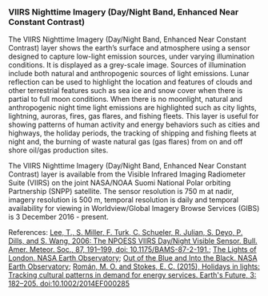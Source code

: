 ### VIIRS Nighttime Imagery (Day/Night Band, Enhanced Near Constant Contrast)

The VIIRS Nighttime Imagery (Day/Night Band, Enhanced Near Constant Contrast) layer shows the earth’s surface and atmosphere using a sensor designed to capture low-light emission sources, under varying illumination conditions. It is displayed as a grey-scale image. Sources of illumination include both natural and anthropogenic sources of light emissions. Lunar reflection can be used to highlight the location and features of clouds and other terrestrial features such as sea ice and snow cover when there is partial to full moon conditions. When there is no moonlight, natural and anthropogenic night time light emissions are highlighted such as city lights, lightning, auroras, fires, gas flares, and fishing fleets. This layer is useful for showing patterns of human activity and energy behaviors such as cities and highways, the holiday periods, the tracking of shipping and fishing fleets at night and, the burning of waste natural gas (gas flares) from on and off shore oil/gas production sites.

The VIIRS Nighttime Imagery (Day/Night Band, Enhanced Near Constant Contrast) layer is available from the Visible Infrared Imaging Radiometer Suite (VIIRS) on the joint NASA/NOAA Suomi National Polar orbiting Partnership (SNPP) satellite. The sensor resolution is 750 m at nadir, imagery resolution is 500 m, temporal resolution is daily and temporal availability for viewing in Worldview/Global Imagery Browse Services (GIBS) is 3 December 2016 - present.

References: [Lee, T., S. Miller, F. Turk, C. Schueler, R. Julian, S. Deyo, P. Dills, and S. Wang, 2006: The NPOESS VIIRS Day/Night Visible Sensor. Bull. Amer. Meteor. Soc., 87, 191–199, doi: 10.1175/BAMS-87-2-191.](http://journals.ametsoc.org/doi/abs/10.1175/BAMS-87-2-191); [The Lights of London. NASA Earth Observatory](http://earthobservatory.nasa.gov/IOTD/view.php?id=78674); [Out of the Blue and Into the Black. NASA Earth Observatory](http://earthobservatory.nasa.gov/Features/IntotheBlack/); [Román, M. O. and Stokes, E. C. (2015), Holidays in lights: Tracking cultural patterns in demand for energy services. Earth's Future, 3: 182–205. doi:10.1002/2014EF000285](http://onlinelibrary.wiley.com/doi/10.1002/2014EF000285/full)
